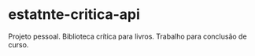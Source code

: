 # estatnte-critica-api
Projeto pessoal. Biblioteca crítica para livros. Trabalho para conclusão de curso.
